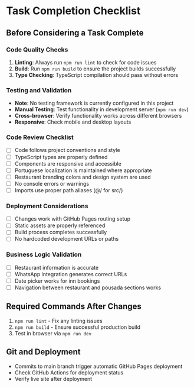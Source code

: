 # Task Completion Checklist

## Before Considering a Task Complete

### Code Quality Checks
1. **Linting**: Always run `npm run lint` to check for code issues
2. **Build**: Run `npm run build` to ensure the project builds successfully
3. **Type Checking**: TypeScript compilation should pass without errors

### Testing and Validation
- **Note**: No testing framework is currently configured in this project
- **Manual Testing**: Test functionality in development server (`npm run dev`)
- **Cross-browser**: Verify functionality works across different browsers
- **Responsive**: Check mobile and desktop layouts

### Code Review Checklist
- [ ] Code follows project conventions and style
- [ ] TypeScript types are properly defined
- [ ] Components are responsive and accessible
- [ ] Portuguese localization is maintained where appropriate
- [ ] Restaurant branding colors and design system are used
- [ ] No console errors or warnings
- [ ] Imports use proper path aliases (@/ for src/)

### Deployment Considerations
- [ ] Changes work with GitHub Pages routing setup
- [ ] Static assets are properly referenced
- [ ] Build process completes successfully
- [ ] No hardcoded development URLs or paths

### Business Logic Validation
- [ ] Restaurant information is accurate
- [ ] WhatsApp integration generates correct URLs
- [ ] Date picker works for inn bookings
- [ ] Navigation between restaurant and pousada sections works

## Required Commands After Changes
1. `npm run lint` - Fix any linting issues
2. `npm run build` - Ensure successful production build
3. Test in browser via `npm run dev`

## Git and Deployment
- Commits to main branch trigger automatic GitHub Pages deployment
- Check GitHub Actions for deployment status
- Verify live site after deployment